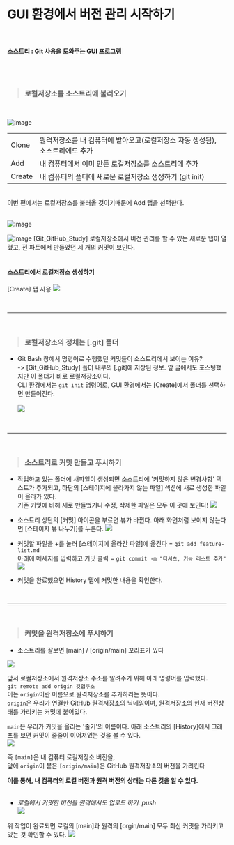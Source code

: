 GUI 환경에서 버전 관리 시작하기 
=============

<br>

#### 소스트리 : Git 사용을 도와주는 GUI 프로그램
<br>
<br>

> ### 로컬저장소를 소스트리에 불러오기
<br>

![image](https://user-images.githubusercontent.com/84025858/224543822-ede12254-1a4b-4524-82c8-bbe98403609c.png)


<table>
  <tr>
    <td>Clone</td>
    <td>원격저장소를 내 컴퓨터에 받아오고(로컬저장소 자동 생성됨), 소스트리에도 추가</td>
  </tr>
  <tr>
    <td>Add</td>
    <td>내 컴퓨터에서 이미 만든 로컬저장소를 소스트리에 추가</td>
  </tr>
  <tr>
    <td>Create</td>
    <td>내 컴퓨터의 폴더에 새로운 로컬저장소 생성하기 (git init)</td>
  </tr>
</table>

<br>
이번 편에서는 로컬저장소를 불러올 것이기때문에 Add 탭을 선택한다.
<br><br>

![image](https://user-images.githubusercontent.com/84025858/224543799-a9309697-57a4-4452-a7a7-5052e2ad969e.png)




![image](https://user-images.githubusercontent.com/84025858/224543877-81c6aadb-1089-49d8-9314-df3ffb95ef3b.png)
 [Git_GitHub_Study] 로컬저장소에서 버전 관리를 할 수 있는 새로운 탭이 열렸고,
전 파트에서 만들었던 세 개의 커밋이 보인다. 
<br>
<br>

#### 소스트리에서 로컬저장소 생성하기

[Create] 탭 사용
![](https://velog.velcdn.com/images/tlsghwn/post/3e39f7aa-3a96-4b69-8aec-732edbfc7cb3/image.png)

<br>

---

<br>

> ### 로컬저장소의 정체는 [.git] 폴더
- Git Bash 창에서 명령어로 수행했던 커밋들이 소스트리에서 보이는 이유? <br>
  -> [Git_GitHub_Study] 폴더 내부의 [.git]에 저장된 정보. 앞 글에서도 포스팅했지만 이 폴더가 바로 로컬저장소이다.<br>
     CLI 환경에서는 ``git init`` 명령어로, GUI 환경에서는 [Create]에서 폴더를 선택하면 만들어진다. 
     <br><br>
![](https://velog.velcdn.com/images/tlsghwn/post/cc763224-0841-4800-95a3-89128a89476f/image.png)

<br>

---

<br>

> ### 소스트리로 커밋 만들고 푸시하기 

- 작업하고 있는 폴더에 새파일이 생성되면 소스트리에 '커밋하지 않은 변경사항' 텍스트가 추가되고, 
하단의 [스테이지에 올라가지 않는 파일] 섹션에 새로 생성한 파일이 올라가 있다.<br>
기존 커밋에 비해 새로 만들었거나 수정, 삭제한 파일은 모두 이 곳에 보인다! 
![](https://velog.velcdn.com/images/tlsghwn/post/70448e13-6dfd-49b7-a8f9-7e336aa77cc0/image.png)

- 소스트리 상단의 [커밋] 아이콘을 부르면 뷰가 바뀐다. 아래 화면처럼 보이지 않는다면 [스테이지 뷰 나누기]를 누른다.
![](https://velog.velcdn.com/images/tlsghwn/post/8f8d201f-2ac5-43f7-8de7-df4cd3f6b2d2/image.png)


- 커밋할 파일을 +를 눌러 [스테이지에 올라간 파일]에 옮긴다 = ``git add feature-list.md``<br>
아래에 메세지를 입력하고 커밋 클릭 = ``git commit -m "티셔츠, 기능 리스트 추가"``
![](https://velog.velcdn.com/images/tlsghwn/post/44935ae2-608d-4913-99cc-357c32dd2623/image.png)

- 커밋을 완료했으면 History 탭에 커밋한 내용을 확인한다. 

<br>

---

<br>


> ### 커밋을 원격저장소에 푸시하기 

- 소스트리를 잘보면 [main] / [origin/main] 꼬리표가 있다

![](https://velog.velcdn.com/images/tlsghwn/post/5d039097-f795-41ef-bf6a-c0d6048de997/image.png)<br>

앞서 로컬저장소에서 원격저장소 주소를 알려주기 위해 아래 명령어를 입력했다. <br>
``git remote add origin 깃헙주소``<br>
이는 ``origin``이란 이름으로 원격저장소를 추가하라는 뜻이다.<br>
``origin``은 우리가 연결한 GitHub 원격저장소의 닉네임이며, 원격저장소의 현재 버전상태를 가리키는 커밋에 붙어있다.  

``main``은 우리가 커밋을 올리는 '줄기'의 이름이다. 
아래 소스트리의 [History]에서 그래프를 보면 커밋이 줄줄이 이어져있는 것을 볼 수 있다. <br>
![](https://velog.velcdn.com/images/tlsghwn/post/ad0f8cec-3561-40f7-b016-c49ba8732adf/image.png)<br>

즉 ``[main]``은 내 컴퓨터 로컬저장소 버전을,<br>
앞에 ``origin``이 붙은 ``[origin/main]``은 GitHub 원격저장소의 버전을 가리킨다<br>

__이를 통해, 내 컴퓨터의 로컬 버전과 원격 버전의 상태는 다른 것을 알 수 있다.__ 
<br><br>
- _로컬에서 커밋한 버전을 원격에서도 업로드 하기. push_<br>
![](https://velog.velcdn.com/images/tlsghwn/post/a47ea4c5-5390-4e1e-bc82-b42e73d6a3f2/image.png)<br>


위 작업이 완료되면 로컬의 [main]과 원격의 [orgin/main] 모두 최신 커밋을 가리키고 있는 것 확인할 수 있다. 
![](https://velog.velcdn.com/images/tlsghwn/post/14cb7819-7626-4be8-ab37-7c5bcab04be3/image.png)
